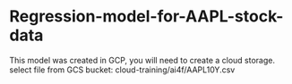 # Regression-model-for-AAPL-stock-data

This model was created in GCP, you will need to create a cloud storage. 
select file from GCS bucket: cloud-training/ai4f/AAPL10Y.csv
